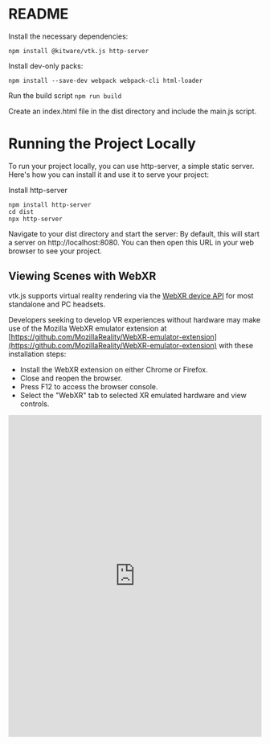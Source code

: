 # README

Install the necessary dependencies:
```shell
npm install @kitware/vtk.js http-server
```

Install dev-only packs: 
```shell
npm install --save-dev webpack webpack-cli html-loader
```

Run the build script `npm run build`

Create an index.html file in the dist directory and include the main.js script.

# Running the Project Locally
To run your project locally, you can use http-server, a simple static server. Here's how you can install it and use it to serve your project:

Install http-server
```shell
npm install http-server
cd dist
npx http-server
```

Navigate to your dist directory and start the server:
By default, this will start a server on http://localhost:8080. You can then open this URL in your web browser to see your project.

## Viewing Scenes with WebXR

vtk.js supports virtual reality rendering via the [WebXR device API](https://www.w3.org/TR/webxr/) for most standalone and PC headsets.

Developers seeking to develop VR experiences without hardware may make use of the Mozilla WebXR emulator extension at [https://github.com/MozillaReality/WebXR-emulator-extension](https://github.com/MozillaReality/WebXR-emulator-extension) with these installation steps:

- Install the WebXR extension on either Chrome or Firefox.
- Close and reopen the browser.
- Press F12 to access the browser console.
- Select the "WebXR" tab to selected XR emulated hardware and view controls.

<iframe src="https://scribehow.com/embed/Install_Chrome_Extension_for_VR_Visualization__vjzrmIAYSoOtJBrybbPZng" width="100%" height="640" allowfullscreen frameborder="0"></iframe>
